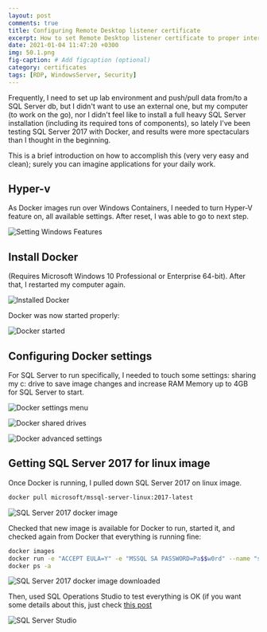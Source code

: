 ```yaml
---
layout: post
comments: true
title: Configuring Remote Desktop listener certificate
excerpt: How to set Remote Desktop listener certificate to proper internal CA compatible certificate
date: 2021-01-04 11:47:20 +0300
img: 50.1.png
fig-caption: # Add figcaption (optional)
category: certificates
tags: [RDP, WindowsServer, Security]
---
```

Frequently, I need to set up lab environment and push/pull data from/to a SQL Server db, but I didn't want to use an external one, but my computer (to work on the go), nor I didn't feel like to install a full heavy SQL Server installation (including its required tons of components), so lately I've been testing SQL Server 2017 with Docker, and results were more spectaculars than I thought in the beginning.

This is a brief introduction on how to accomplish this (very very easy and clean); surely you can imagine applications for your daily work.

## Hyper-v
As Docker images run over Windows Containers, I needed to turn Hyper-V feature on, all available settings. After reset, I was able to go to next step.

![Setting Windows Features]({{site.baseurl}}/assets/img/9.1.png)


## Install Docker
(Requires Microsoft Windows 10 Professional or Enterprise 64-bit). After that, I restarted my computer again.

![Installed Docker]({{site.baseurl}}/assets/img/9.2.png)

Docker was now started properly:

![Docker started]({{site.baseurl}}/assets/img/9.3.png)


## Configuring Docker settings
For SQL Server to run specifically, I needed to touch some settings: sharing my c: drive to save image changes and increase RAM Memory up to 4GB for SQL Server to start.

![Docker settings menu]({{site.baseurl}}/assets/img/9.4.png)

![Docker shared drives]({{site.baseurl}}/assets/img/9.5.png)

![Docker advanced settings]({{site.baseurl}}/assets/img/9.6.png)


## Getting SQL Server 2017 for linux image
Once Docker is running, I pulled down SQL Server 2017 on linux image.

```bash
docker pull microsoft/mssql-server-linux:2017-latest
```

![SQL Server 2017 docker image]({{site.baseurl}}/assets/img/9.7.png)

Checked that new image is available for Docker to run, started it, and checked again from Docker that everything is running fine:

```bash
docker images
docker run -e "ACCEPT EULA=Y" -e "MSSQL SA PASSWORD=Pa$$w0rd" --name "sql01" -p 1433:1433 -v sql01data:/var/opt/mssql -d microsoft/mssql-server-linux:2017-latest
docker ps -a
```

![SQL Server 2017 docker image downloaded]({{site.baseurl}}/assets/img/9.8.png)

Then, used SQL Operations Studio to test everything is OK (if you want some details about this, just check [this post](link)

![SQL Server Studio]({{site.baseurl}}/assets/img/9.9.png)
